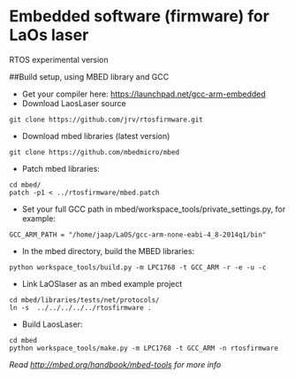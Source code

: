 # Embedded software (firmware) for LaOs laser
RTOS experimental version

##Build setup, using MBED library and GCC

* Get your compiler here: https://launchpad.net/gcc-arm-embedded
* Download LaosLaser source
```
git clone https://github.com/jrv/rtosfirmware.git
```
* Download mbed libraries (latest version)
```
git clone https://github.com/mbedmicro/mbed
```
* Patch mbed libraries:
```
cd mbed/
patch -p1 < ../rtosfirmware/mbed.patch
```
* Set your full GCC path in mbed/workspace_tools/private_settings.py, for example:
```
GCC_ARM_PATH = "/home/jaap/LaOS/gcc-arm-none-eabi-4_8-2014q1/bin"
```
* In the mbed directory, build the MBED libraries:
```
python workspace_tools/build.py -m LPC1768 -t GCC_ARM -r -e -u -c
```
* Link LaOSlaser as an mbed example project
```
cd mbed/libraries/tests/net/protocols/
ln -s  ../../../../../rtosfirmware .
```
* Build LaosLaser:
```
cd mbed
python workspace_tools/make.py -m LPC1768 -t GCC_ARM -n rtosfirmware
```

*Read http://mbed.org/handbook/mbed-tools for more info*
